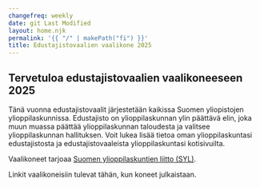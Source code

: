 ```yaml
---
changefreq: weekly
date: git Last Modified
layout: home.njk
permalink: '{{ "/" | makePath("fi") }}'
title: Edustajistovaalien vaalikone 2025
---
```


## Tervetuloa edustajistovaalien vaalikoneeseen 2025

Tänä vuonna edustajistovaalit järjestetään kaikissa Suomen yliopistojen
ylioppilaskunnissa. Edustajisto on ylioppilaskunnan ylin päättävä elin, joka
muun muassa päättää ylioppilaskunnan taloudesta ja valitsee ylioppilaskunnan
hallituksen. Voit lukea lisää tietoa oman ylioppilaskuntasi edustajistosta ja
edustajistovaaleista ylioppilaskuntasi kotisivuilta.

Vaalikoneet tarjoaa [Suomen ylioppilaskuntien liitto (SYL)](https://syl.fi).

Linkit vaalikoneisiin tulevat tähän, kun koneet julkaistaan.
